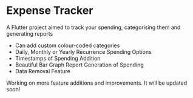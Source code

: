 # Expense Tracker

A Flutter project aimed to track your spending, categorising them and generating reports

- Can add custom colour-coded categories
- Daily, Monthly or Yearly Recurrence Spending Options
- Timestamps of Spending Addition
- Beautiful Bar Graph Report Generation of Spending
- Data Removal Feature

Working on more feature additions and improvements. It will be updated soon!
